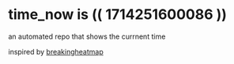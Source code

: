 # time_now is (( 1714251600086 ))

an automated repo that shows the currnent time

inspired by [breakingheatmap](https://github.com/breakingheatmap/breakingheatmap)